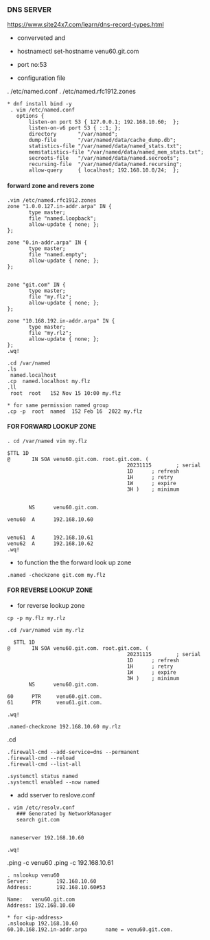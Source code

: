 ### DNS SERVER 

  https://www.site24x7.com/learn/dns-record-types.html

* converveted <ip-address into names> and <names into ip-address>
* hostnamectl set-hostname venu60.git.com

* port no:53

* configuration file 

 . /etc/named.conf
  . /etc/named.rfc1912.zones

 ```
* dnf install bind -y 
  . vim /etc/named.conf
    options {
        listen-on port 53 { 127.0.0.1; 192.168.10.60;  };
        listen-on-v6 port 53 { ::1; };
        directory       "/var/named";
        dump-file       "/var/named/data/cache_dump.db";
        statistics-file "/var/named/data/named_stats.txt";
        memstatistics-file "/var/named/data/named_mem_stats.txt";
        secroots-file   "/var/named/data/named.secroots";
        recursing-file  "/var/named/data/named.recursing";
        allow-query     { localhost; 192.168.10.0/24;  };
 ```       

#### forward zone and revers zone       
 ```
 .vim /etc/named.rfc1912.zones
 zone "1.0.0.127.in-addr.arpa" IN {
        type master;
        file "named.loopback";
        allow-update { none; };
};

zone "0.in-addr.arpa" IN {
        type master;
        file "named.empty";
        allow-update { none; };
};


zone "git.com" IN {
        type master;
        file "my.flz";
        allow-update { none; };
};

zone "10.168.192.in-addr.arpa" IN {
        type master;
        file "my.rlz";
        allow-update { none; };
};
 .wq!
 ```
 ```
 .cd /var/named
 .ls 
  named.localhost
 .cp  named.localhost my.flz
 .ll
  root  root   152 Nov 15 10:00 my.flz

* for same permission named group
 .cp -p  root  named  152 Feb 16  2022 my.flz
 ```

#### FOR FORWARD LOOKUP ZONE
 ```
 . cd /var/named vim my.flz

 $TTL 1D
@       IN SOA venu60.git.com. root.git.com. (
                                        20231115        ; serial
                                        1D      ; refresh
                                        1H      ; retry
                                        1W      ; expire
                                        3H )    ; minimum
        
        
        NS      venu60.git.com.

venu60  A      192.168.10.60


venu61  A      192.168.10.61
venu62  A      192.168.10.62
 .wq!
 ```

* to function the the forward look up zone
 ``` 
 .named -checkzone git.com my.flz 
 ```


#### FOR REVERSE LOOKUP ZONE 

* for reverse lookup zone
 ```
 cp -p my.flz my.rlz

 .cd /var/named vim my.rlz

   $TTL 1D
@       IN SOA venu60.git.com. root.git.com. (
                                        20231115        ; serial
                                        1D      ; refresh
                                        1H      ; retry
                                        1W      ; expire
                                        3H )    ; minimum
        NS      venu60.git.com.

60      PTR     venu60.git.com.
61      PTR     venu61.git.com.

 .wq!
 ```
 ```
 .named-checkzone 192.168.10.60 my.rlz
 ```

 .cd
 ```
 .firewall-cmd --add-service=dns --permanent
 .firewall-cmd --reload
 .firewall-cmd --list-all
 ```
 ```
 .systemctl status named
 .systemctl enabled --now named
 ```

* add sserver <ip-address> to reslove.conf
 ```
 . vim /etc/resolv.conf
    ### Generated by NetworkManager
    search git.com


  nameserver 192.168.10.60

 .wq!
 ```

 .ping -c venu60
 .ping -c 192.168.10.61
 ```
 . nslookup venu60
Server:         192.168.10.60
Address:        192.168.10.60#53

Name:   venu60.git.com
Address: 192.168.10.60

* for <ip-address>
 .nslookup 192.168.10.60
60.10.168.192.in-addr.arpa      name = venu60.git.com.
```
  